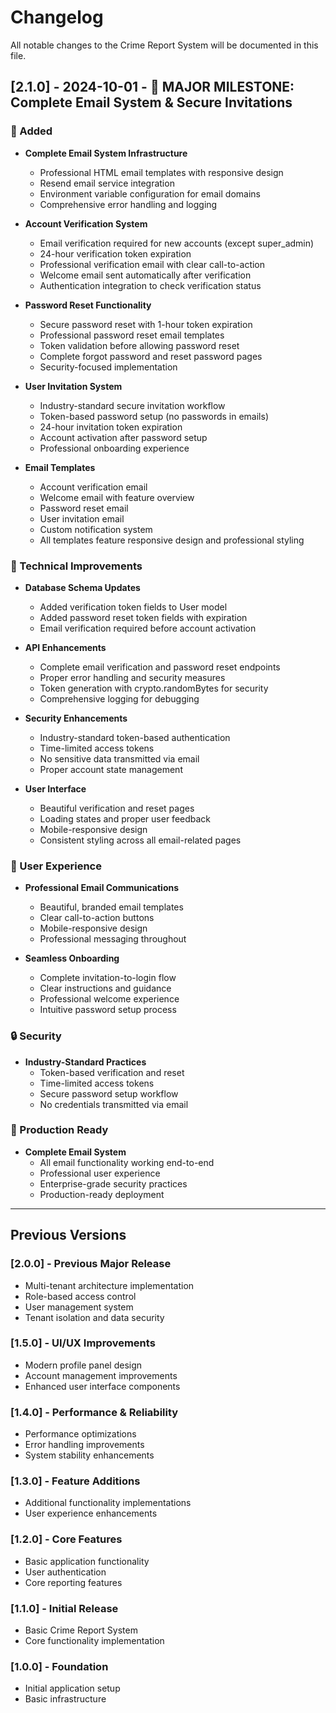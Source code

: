 # Changelog

All notable changes to the Crime Report System will be documented in this file.

## [2.1.0] - 2024-10-01 - 🎉 MAJOR MILESTONE: Complete Email System & Secure Invitations

### 🚀 Added
- **Complete Email System Infrastructure**
  - Professional HTML email templates with responsive design
  - Resend email service integration
  - Environment variable configuration for email domains
  - Comprehensive error handling and logging

- **Account Verification System**
  - Email verification required for new accounts (except super_admin)
  - 24-hour verification token expiration
  - Professional verification email with clear call-to-action
  - Welcome email sent automatically after verification
  - Authentication integration to check verification status

- **Password Reset Functionality**
  - Secure password reset with 1-hour token expiration
  - Professional password reset email templates
  - Token validation before allowing password reset
  - Complete forgot password and reset password pages
  - Security-focused implementation

- **User Invitation System**
  - Industry-standard secure invitation workflow
  - Token-based password setup (no passwords in emails)
  - 24-hour invitation token expiration
  - Account activation after password setup
  - Professional onboarding experience

- **Email Templates**
  - Account verification email
  - Welcome email with feature overview
  - Password reset email
  - User invitation email
  - Custom notification system
  - All templates feature responsive design and professional styling

### 🔧 Technical Improvements
- **Database Schema Updates**
  - Added verification token fields to User model
  - Added password reset token fields with expiration
  - Email verification required before account activation

- **API Enhancements**
  - Complete email verification and password reset endpoints
  - Proper error handling and security measures
  - Token generation with crypto.randomBytes for security
  - Comprehensive logging for debugging

- **Security Enhancements**
  - Industry-standard token-based authentication
  - Time-limited access tokens
  - No sensitive data transmitted via email
  - Proper account state management

- **User Interface**
  - Beautiful verification and reset pages
  - Loading states and proper user feedback
  - Mobile-responsive design
  - Consistent styling across all email-related pages

### 🎯 User Experience
- **Professional Email Communications**
  - Beautiful, branded email templates
  - Clear call-to-action buttons
  - Mobile-responsive design
  - Professional messaging throughout

- **Seamless Onboarding**
  - Complete invitation-to-login flow
  - Clear instructions and guidance
  - Professional welcome experience
  - Intuitive password setup process

### 🔒 Security
- **Industry-Standard Practices**
  - Token-based verification and reset
  - Time-limited access tokens
  - Secure password setup workflow
  - No credentials transmitted via email

### 📱 Production Ready
- **Complete Email System**
  - All email functionality working end-to-end
  - Professional user experience
  - Enterprise-grade security practices
  - Production-ready deployment

---

## Previous Versions

### [2.0.0] - Previous Major Release
- Multi-tenant architecture implementation
- Role-based access control
- User management system
- Tenant isolation and data security

### [1.5.0] - UI/UX Improvements
- Modern profile panel design
- Account management improvements
- Enhanced user interface components

### [1.4.0] - Performance & Reliability
- Performance optimizations
- Error handling improvements
- System stability enhancements

### [1.3.0] - Feature Additions
- Additional functionality implementations
- User experience enhancements

### [1.2.0] - Core Features
- Basic application functionality
- User authentication
- Core reporting features

### [1.1.0] - Initial Release
- Basic Crime Report System
- Core functionality implementation

### [1.0.0] - Foundation
- Initial application setup
- Basic infrastructure
